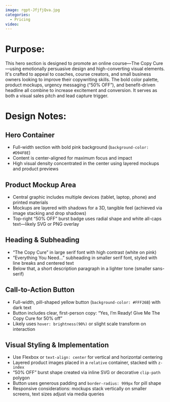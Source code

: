 ```yaml
---
image: rgpt-JfjfjQva.jpg
categories:
  - Pricing
video:
---
```

# Purpose:
This hero section is designed to promote an online course—The Copy Cure—using emotionally persuasive design and high-converting visual elements. It's crafted to appeal to coaches, course creators, and small business owners looking to improve their copywriting skills. The bold color palette, product mockups, urgency messaging (“50% OFF”), and benefit-driven headline all combine to increase excitement and conversion. It serves as both a visual sales pitch and lead capture trigger.

# Design Notes:

## Hero Container
* Full-width section with bold pink background (`background-color: #D94F8E`)
* Content is center-aligned for maximum focus and impact
* High visual density concentrated in the center using layered mockups and product previews

## Product Mockup Area
* Central graphic includes multiple devices (tablet, laptop, phone) and printed materials
* Mockups are layered with shadows for a 3D, tangible feel (achieved via image stacking and drop shadows)
* Top-right “50% OFF” burst badge uses radial shape and white all-caps text—likely SVG or PNG overlay

## Heading & Subheading
* “The Copy Cure” in large serif font with high contrast (white on pink)
* “Everything You Need…” subheading in smaller serif font, styled with line breaks and centered text
* Below that, a short description paragraph in a lighter tone (smaller sans-serif)

## Call-to-Action Button
* Full-width, pill-shaped yellow button (`background-color: #FFF26B`) with dark text
* Button includes clear, first-person copy: “Yes, I’m Ready! Give Me The Copy Cure for 50% off”
* Likely uses `hover: brightness(90%)` or slight scale transform on interaction

## Visual Styling & Implementation
* Use Flexbox or `text-align: center` for vertical and horizontal centering
* Layered product images placed in a `relative` container, stacked with `z-index`
* “50% OFF” burst shape created via inline SVG or decorative `clip-path` polygon
* Button uses generous padding and `border-radius: 999px` for pill shape
* Responsive considerations: mockups stack vertically on smaller screens, text sizes adjust via media queries
